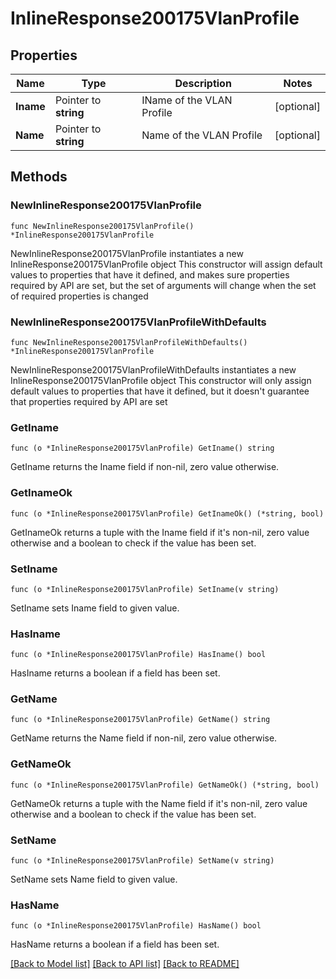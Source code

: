 # InlineResponse200175VlanProfile

## Properties

Name | Type | Description | Notes
------------ | ------------- | ------------- | -------------
**Iname** | Pointer to **string** | IName of the VLAN Profile | [optional] 
**Name** | Pointer to **string** | Name of the VLAN Profile | [optional] 

## Methods

### NewInlineResponse200175VlanProfile

`func NewInlineResponse200175VlanProfile() *InlineResponse200175VlanProfile`

NewInlineResponse200175VlanProfile instantiates a new InlineResponse200175VlanProfile object
This constructor will assign default values to properties that have it defined,
and makes sure properties required by API are set, but the set of arguments
will change when the set of required properties is changed

### NewInlineResponse200175VlanProfileWithDefaults

`func NewInlineResponse200175VlanProfileWithDefaults() *InlineResponse200175VlanProfile`

NewInlineResponse200175VlanProfileWithDefaults instantiates a new InlineResponse200175VlanProfile object
This constructor will only assign default values to properties that have it defined,
but it doesn't guarantee that properties required by API are set

### GetIname

`func (o *InlineResponse200175VlanProfile) GetIname() string`

GetIname returns the Iname field if non-nil, zero value otherwise.

### GetInameOk

`func (o *InlineResponse200175VlanProfile) GetInameOk() (*string, bool)`

GetInameOk returns a tuple with the Iname field if it's non-nil, zero value otherwise
and a boolean to check if the value has been set.

### SetIname

`func (o *InlineResponse200175VlanProfile) SetIname(v string)`

SetIname sets Iname field to given value.

### HasIname

`func (o *InlineResponse200175VlanProfile) HasIname() bool`

HasIname returns a boolean if a field has been set.

### GetName

`func (o *InlineResponse200175VlanProfile) GetName() string`

GetName returns the Name field if non-nil, zero value otherwise.

### GetNameOk

`func (o *InlineResponse200175VlanProfile) GetNameOk() (*string, bool)`

GetNameOk returns a tuple with the Name field if it's non-nil, zero value otherwise
and a boolean to check if the value has been set.

### SetName

`func (o *InlineResponse200175VlanProfile) SetName(v string)`

SetName sets Name field to given value.

### HasName

`func (o *InlineResponse200175VlanProfile) HasName() bool`

HasName returns a boolean if a field has been set.


[[Back to Model list]](../README.md#documentation-for-models) [[Back to API list]](../README.md#documentation-for-api-endpoints) [[Back to README]](../README.md)


